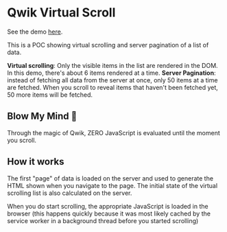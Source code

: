 # Qwik Virtual Scroll

See the demo [here](https://fascinating-kelpie-e2bbeb.netlify.app/).

This is a POC showing virtual scrolling and server pagination of a list of data.

**Virtual scrolling**: Only the visible items in the list are rendered in the DOM. In this demo, there's about 6 items rendered at a time.
**Server Pagination**: instead of fetching all data from the server at once, only 50 items at a time are fetched. When you scroll to reveal items that haven't been fetched yet, 50 more items will be fetched.

## Blow My Mind 🤯

Through the magic of Qwik, ZERO JavaScript is evaluated until the moment you scroll.

## How it works

The first "page" of data is loaded on the server and used to generate the HTML shown when you navigate to the page. The initial state of the virtual scrolling list is also calculated on the server.

When you do start scrolling, the appropriate JavaScript is loaded in the browser (this happens quickly because it was most likely cached by the service worker in a background thread before you started scrolling)
